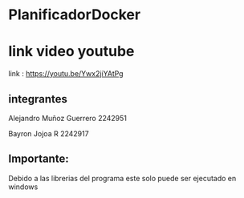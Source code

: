 # PlanificadorDocker

# link video youtube 

link : https://youtu.be/Ywx2jiYAtPg

## integrantes 

Alejandro Muñoz Guerrero 2242951

Bayron Jojoa R 2242917

## Importante:
Debido a las librerias del programa este solo puede ser ejecutado en windows
